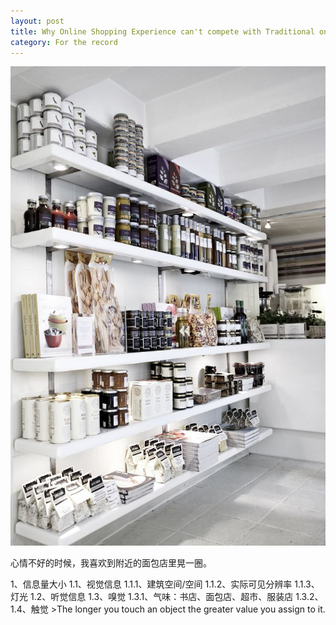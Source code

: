 ```yaml
---
layout: post
title: Why Online Shopping Experience can't compete with Traditional ones?
category: For the record
---
```


![set](/images/store.jpg)

心情不好的时候，我喜欢到附近的面包店里晃一圈。

1、信息量大小
	1.1、视觉信息
		1.1.1、建筑空间/空间
		1.1.2、实际可见分辨率
		1.1.3、灯光
	1.2、听觉信息
	1.3、嗅觉
		1.3.1、气味：书店、面包店、超市、服装店
		1.3.2、
	1.4、触觉
		>The longer you touch an object the greater value you assign to it.

 
